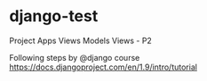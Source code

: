 # django-test

Project
Apps
Views
Models
Views - P2

Following steps by @django course
https://docs.djangoproject.com/en/1.9/intro/tutorial
